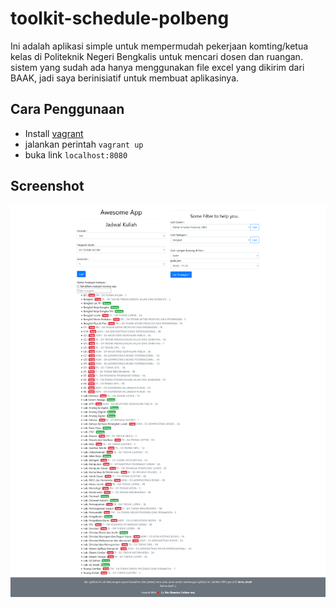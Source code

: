 # toolkit-schedule-polbeng

Ini adalah aplikasi simple untuk mempermudah pekerjaan komting/ketua kelas di Politeknik Negeri Bengkalis untuk mencari dosen dan ruangan. sistem yang sudah ada hanya menggunakan file excel yang dikirim dari BAAK, jadi saya berinisiatif untuk membuat aplikasinya.

## Cara Penggunaan 

- Install [vagrant](https://www.vagrantup.com/)
- jalankan perintah `vagrant up`
- buka link `localhost:8080`

## Screenshot

![Screenshot full](./images/ss.png)